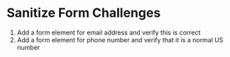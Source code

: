 # Sanitize Form Challenges

1. Add a form element for email address and verify this is correct
2. Add a form element for phone number and verify that it is a normal US number
